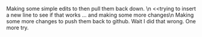 Making some simple edits to then pull them back down. \n <<trying to insert a new line to see if that works ... and making some more changes\n
Making some more changes to push them back to github.
Wait I did that wrong. One more try. 
